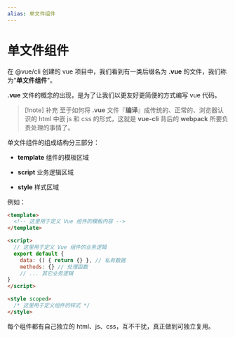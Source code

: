 ```yaml
---
alias: 单文件组件
---
```


# 单文件组件

在 @vue/cli 创建的 vue 项目中，我们看到有一类后缀名为 **.vue** 的文件，我们称为"**单文件组件**"。

**.vue** 文件的概念的出现，是为了让我们以更友好更简便的方式编写 vue 代码。

> [!note] 补充
> 至于如何将 **.vue** 文件『**编译**』成传统的、正常的、浏览器认识的 html 中嵌 js 和 css 的形式，这就是 **vue-cli** 背后的 **webpack** 所要负责处理的事情了。

单文件组件的组成结构分三部分：

- **template** 组件的模板区域

- **script** 业务逻辑区域

- **style** 样式区域

例如：

``` html
<template>
  <!-- 这里用于定义 Vue 组件的模板内容 -->
</template>

<script>
  // 这里用于定义 Vue 组件的业务逻辑
  export default {
    data: () { return {} }, // 私有数据
    methods: {} // 处理函数
    // ... 其它业务逻辑
}
</script>

<style scoped>
  /* 这里用于定义组件的样式 */
</style>
```

每个组件都有自己独立的 html、js、css，互不干扰，真正做到可独立复用。
